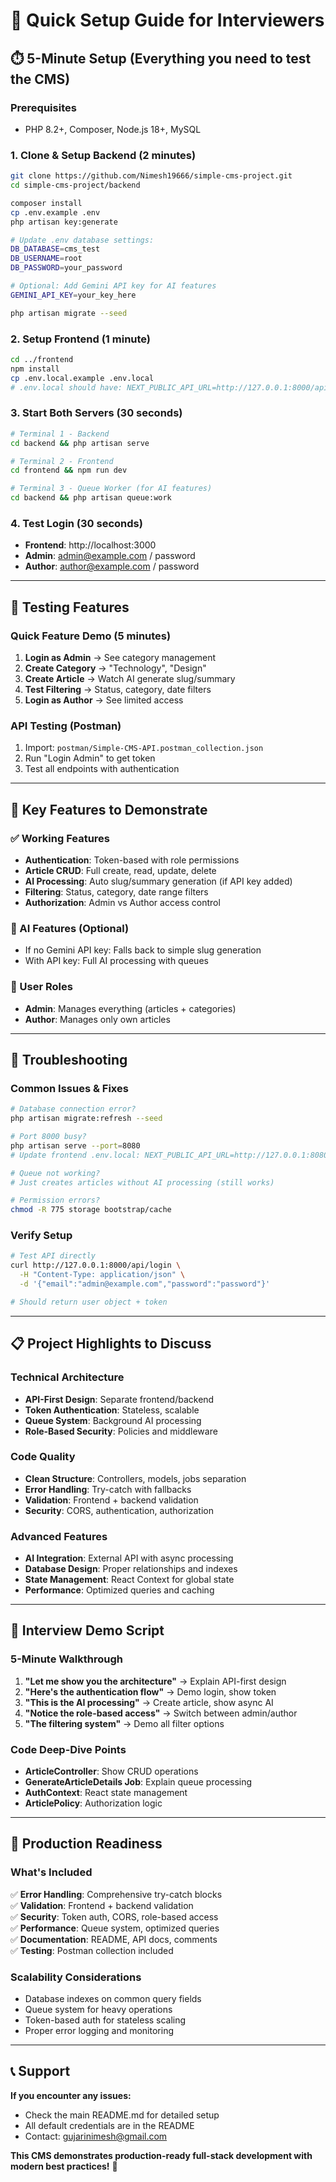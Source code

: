 # 🚀 Quick Setup Guide for Interviewers

## ⏱️ **5-Minute Setup** (Everything you need to test the CMS)

### **Prerequisites**

- PHP 8.2+, Composer, Node.js 18+, MySQL

### **1. Clone & Setup Backend (2 minutes)**

```bash
git clone https://github.com/Nimesh19666/simple-cms-project.git
cd simple-cms-project/backend

composer install
cp .env.example .env
php artisan key:generate

# Update .env database settings:
DB_DATABASE=cms_test
DB_USERNAME=root
DB_PASSWORD=your_password

# Optional: Add Gemini API key for AI features
GEMINI_API_KEY=your_key_here

php artisan migrate --seed
```

### **2. Setup Frontend (1 minute)**

```bash
cd ../frontend
npm install
cp .env.local.example .env.local
# .env.local should have: NEXT_PUBLIC_API_URL=http://127.0.0.1:8000/api
```

### **3. Start Both Servers (30 seconds)**

```bash
# Terminal 1 - Backend
cd backend && php artisan serve

# Terminal 2 - Frontend
cd frontend && npm run dev

# Terminal 3 - Queue Worker (for AI features)
cd backend && php artisan queue:work
```

### **4. Test Login (30 seconds)**

- **Frontend**: http://localhost:3000
- **Admin**: admin@example.com / password
- **Author**: author@example.com / password

---

## 🧪 **Testing Features**

### **Quick Feature Demo (5 minutes)**

1. **Login as Admin** → See category management
2. **Create Category** → "Technology", "Design"
3. **Create Article** → Watch AI generate slug/summary
4. **Test Filtering** → Status, category, date filters
5. **Login as Author** → See limited access

### **API Testing (Postman)**

1. Import: `postman/Simple-CMS-API.postman_collection.json`
2. Run "Login Admin" to get token
3. Test all endpoints with authentication

---

## 🎯 **Key Features to Demonstrate**

### **✅ Working Features**

- **Authentication**: Token-based with role permissions
- **Article CRUD**: Full create, read, update, delete
- **AI Processing**: Auto slug/summary generation (if API key added)
- **Filtering**: Status, category, date range filters
- **Authorization**: Admin vs Author access control

### **🤖 AI Features (Optional)**

- If no Gemini API key: Falls back to simple slug generation
- With API key: Full AI processing with queues

### **📱 User Roles**

- **Admin**: Manages everything (articles + categories)
- **Author**: Manages only own articles

---

## 🔧 **Troubleshooting**

### **Common Issues & Fixes**

```bash
# Database connection error?
php artisan migrate:refresh --seed

# Port 8000 busy?
php artisan serve --port=8080
# Update frontend .env.local: NEXT_PUBLIC_API_URL=http://127.0.0.1:8080/api

# Queue not working?
# Just creates articles without AI processing (still works)

# Permission errors?
chmod -R 775 storage bootstrap/cache
```

### **Verify Setup**

```bash
# Test API directly
curl http://127.0.0.1:8000/api/login \
  -H "Content-Type: application/json" \
  -d '{"email":"admin@example.com","password":"password"}'

# Should return user object + token
```

---

## 📋 **Project Highlights to Discuss**

### **Technical Architecture**

- **API-First Design**: Separate frontend/backend
- **Token Authentication**: Stateless, scalable
- **Queue System**: Background AI processing
- **Role-Based Security**: Policies and middleware

### **Code Quality**

- **Clean Structure**: Controllers, models, jobs separation
- **Error Handling**: Try-catch with fallbacks
- **Validation**: Frontend + backend validation
- **Security**: CORS, authentication, authorization

### **Advanced Features**

- **AI Integration**: External API with async processing
- **Database Design**: Proper relationships and indexes
- **State Management**: React Context for global state
- **Performance**: Optimized queries and caching

---

## 🎤 **Interview Demo Script**

### **5-Minute Walkthrough**

1. **"Let me show you the architecture"** → Explain API-first design
2. **"Here's the authentication flow"** → Demo login, show token
3. **"This is the AI processing"** → Create article, show async AI
4. **"Notice the role-based access"** → Switch between admin/author
5. **"The filtering system"** → Demo all filter options

### **Code Deep-Dive Points**

- **ArticleController**: Show CRUD operations
- **GenerateArticleDetails Job**: Explain queue processing
- **AuthContext**: React state management
- **ArticlePolicy**: Authorization logic

---

## 💼 **Production Readiness**

### **What's Included**

✅ **Error Handling**: Comprehensive try-catch blocks  
✅ **Validation**: Frontend + backend validation  
✅ **Security**: Token auth, CORS, role-based access  
✅ **Performance**: Queue system, optimized queries  
✅ **Documentation**: README, API docs, comments  
✅ **Testing**: Postman collection included

### **Scalability Considerations**

- Database indexes on common query fields
- Queue system for heavy operations
- Token-based auth for stateless scaling
- Proper error logging and monitoring

---

## 📞 **Support**

**If you encounter any issues:**

- Check the main README.md for detailed setup
- All default credentials are in the README
- Contact: gujarinimesh@gmail.com

**This CMS demonstrates production-ready full-stack development with modern best practices!** 🚀
